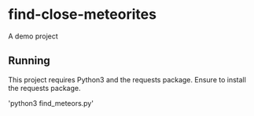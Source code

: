 # find-close-meteorites
A demo project

## Running

This project requires Python3 and the requests package.  Ensure to install the requests package.

'python3 find_meteors.py'
